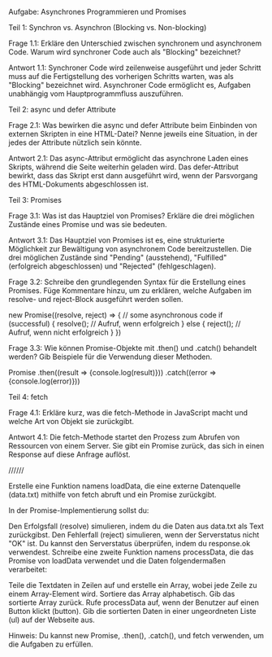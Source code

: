 Aufgabe: Asynchrones Programmieren und Promises

Teil 1: Synchron vs. Asynchron (Blocking vs. Non-blocking)

Frage 1.1: Erkläre den Unterschied zwischen synchronem und asynchronem Code. Warum wird synchroner Code auch als "Blocking" bezeichnet?

Antwort 1.1: Synchroner Code wird zeilenweise ausgeführt und jeder Schritt muss auf die Fertigstellung des vorherigen Schritts warten, was als "Blocking" bezeichnet wird. Asynchroner Code ermöglicht es, Aufgaben unabhängig vom Hauptprogrammfluss auszuführen.

Teil 2: async und defer Attribute

Frage 2.1: Was bewirken die async und defer Attribute beim Einbinden von externen Skripten in eine HTML-Datei? Nenne jeweils eine Situation, in der jedes der Attribute nützlich sein könnte.

Antwort 2.1: Das async-Attribut ermöglicht das asynchrone Laden eines Skripts, während die Seite weiterhin geladen wird. Das defer-Attribut bewirkt, dass das Skript erst dann ausgeführt wird, wenn der Parsvorgang des HTML-Dokuments abgeschlossen ist.

Teil 3: Promises

Frage 3.1: Was ist das Hauptziel von Promises? Erkläre die drei möglichen Zustände eines Promise und was sie bedeuten.

Antwort 3.1: Das Hauptziel von Promises ist es, eine strukturierte Möglichkeit zur Bewältigung von asynchronem Code bereitzustellen. Die drei möglichen Zustände sind "Pending" (ausstehend), "Fulfilled" (erfolgreich abgeschlossen) und "Rejected" (fehlgeschlagen).

Frage 3.2: Schreibe den grundlegenden Syntax für die Erstellung eines Promises. Füge Kommentare hinzu, um zu erklären, welche Aufgaben im resolve- und reject-Block ausgeführt werden sollen.

new Promise((resolve, reject) => {
// some asynchronous code
if (successful) {
resolve(); // Aufruf, wenn erfolgreich
} else {
reject(); // Aufruf, wenn nicht erfolgreich
}
})

Frage 3.3: Wie können Promise-Objekte mit .then() und .catch() behandelt werden? Gib Beispiele für die Verwendung dieser Methoden.

Promise .then((result => {console.log(result)}))
.catch((error => {console.log(error)}))

Teil 4: fetch

Frage 4.1: Erkläre kurz, was die fetch-Methode in JavaScript macht und welche Art von Objekt sie zurückgibt.

Antwort 4.1: Die fetch-Methode startet den Prozess zum Abrufen von Ressourcen von einem Server. Sie gibt ein Promise zurück, das sich in einen Response auf diese Anfrage auflöst.

//////

Erstelle eine Funktion namens loadData, die eine externe Datenquelle (data.txt) mithilfe von fetch abruft und ein Promise zurückgibt.

In der Promise-Implementierung sollst du:

Den Erfolgsfall (resolve) simulieren, indem du die Daten aus data.txt als Text zurückgibst.
Den Fehlerfall (reject) simulieren, wenn der Serverstatus nicht "OK" ist. Du kannst den Serverstatus überprüfen, indem du response.ok verwendest.
Schreibe eine zweite Funktion namens processData, die das Promise von loadData verwendet und die Daten folgendermaßen verarbeitet:

Teile die Textdaten in Zeilen auf und erstelle ein Array, wobei jede Zeile zu einem Array-Element wird.
Sortiere das Array alphabetisch.
Gib das sortierte Array zurück.
Rufe processData auf, wenn der Benutzer auf einen Button klickt (button). Gib die sortierten Daten in einer ungeordneten Liste (ul) auf der Webseite aus.

Hinweis: Du kannst new Promise, .then(), .catch(), und fetch verwenden, um die Aufgaben zu erfüllen.
